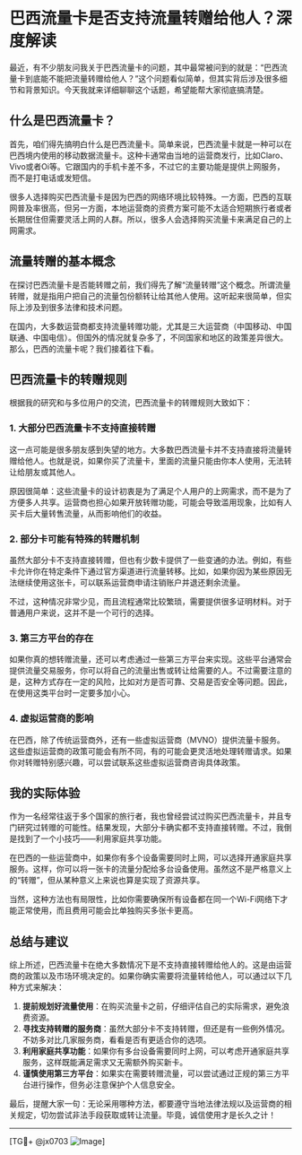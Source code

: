 # 巴西流量卡是否支持流量转赠给他人？深度解读

最近，有不少朋友问我关于巴西流量卡的问题，其中最常被问到的就是：“巴西流量卡到底能不能把流量转赠给他人？”这个问题看似简单，但其实背后涉及很多细节和背景知识。今天我就来详细聊聊这个话题，希望能帮大家彻底搞清楚。

## 什么是巴西流量卡？

首先，咱们得先搞明白什么是巴西流量卡。简单来说，巴西流量卡就是一种可以在巴西境内使用的移动数据流量卡。这种卡通常由当地的运营商发行，比如Claro、Vivo或者Oi等。它跟国内的手机卡差不多，不过它的主要功能是提供上网服务，而不是打电话或发短信。

很多人选择购买巴西流量卡是因为巴西的网络环境比较特殊。一方面，巴西的互联网普及率很高，但另一方面，本地运营商的资费方案可能不太适合短期旅行者或者长期居住但需要灵活上网的人群。所以，很多人会选择购买流量卡来满足自己的上网需求。

## 流量转赠的基本概念

在探讨巴西流量卡是否能转赠之前，我们得先了解“流量转赠”这个概念。所谓流量转赠，就是指用户把自己的流量包份额转让给其他人使用。这听起来很简单，但实际上涉及到很多法律和技术问题。

在国内，大多数运营商都支持流量转赠功能，尤其是三大运营商（中国移动、中国联通、中国电信）。但国外的情况就复杂多了，不同国家和地区的政策差异很大。那么，巴西的流量卡呢？我们接着往下看。

## 巴西流量卡的转赠规则

根据我的研究和与多位用户的交流，巴西流量卡的转赠规则大致如下：

### 1. **大部分巴西流量卡不支持直接转赠**
   这一点可能是很多朋友感到失望的地方。大多数巴西流量卡并不支持直接将流量转赠给他人。也就是说，如果你买了流量卡，里面的流量只能由你本人使用，无法转让给朋友或其他人。

   原因很简单：这些流量卡的设计初衷是为了满足个人用户的上网需求，而不是为了方便多人共享。运营商也担心如果开放转赠功能，可能会导致滥用现象，比如有人买卡后大量转售流量，从而影响他们的收益。

### 2. **部分卡可能有特殊的转赠机制**
   虽然大部分卡不支持直接转赠，但也有少数卡提供了一些变通的办法。例如，有些卡允许你在特定条件下通过官方渠道进行流量转移。比如，如果你因为某些原因无法继续使用这张卡，可以联系运营商申请注销账户并退还剩余流量。

   不过，这种情况非常少见，而且流程通常比较繁琐，需要提供很多证明材料。对于普通用户来说，这并不是一个可行的选择。

### 3. **第三方平台的存在**
   如果你真的想转赠流量，还可以考虑通过一些第三方平台来实现。这些平台通常会提供流量交易服务，你可以将自己的流量出售或转让给需要的人。不过需要注意的是，这种方式存在一定的风险，比如对方是否可靠、交易是否安全等问题。因此，在使用这类平台时一定要多加小心。

### 4. **虚拟运营商的影响**
   在巴西，除了传统运营商外，还有一些虚拟运营商（MVNO）提供流量卡服务。这些虚拟运营商的政策可能会有所不同，有的可能会更灵活地处理转赠请求。如果你对转赠特别感兴趣，可以尝试联系这些虚拟运营商咨询具体政策。

## 我的实际体验

作为一名经常往返于多个国家的旅行者，我也曾经尝试过购买巴西流量卡，并且专门研究过转赠的可能性。结果发现，大部分卡确实都不支持直接转赠。不过，我倒是找到了一个小技巧——利用家庭共享功能。

在巴西的一些运营商中，如果你有多个设备需要同时上网，可以选择开通家庭共享服务。这样，你可以将一张卡的流量分配给多台设备使用。虽然这不是严格意义上的“转赠”，但从某种意义上来说也算是实现了资源共享。

当然，这种方法也有局限性，比如你需要确保所有设备都在同一个Wi-Fi网络下才能正常使用，而且费用可能会比单独购买多张卡更高。

## 总结与建议

综上所述，巴西流量卡在绝大多数情况下是不支持直接转赠给他人的。这是由运营商的政策以及市场环境决定的。如果你确实需要将流量转给他人，可以通过以下几种方式来解决：

1. **提前规划好流量使用**：在购买流量卡之前，仔细评估自己的实际需求，避免浪费资源。
2. **寻找支持转赠的服务商**：虽然大部分卡不支持转赠，但还是有一些例外情况。不妨多对比几家服务商，看看是否有更适合你的选项。
3. **利用家庭共享功能**：如果你有多台设备需要同时上网，可以考虑开通家庭共享服务，这样既能满足需求又无需额外购买新卡。
4. **谨慎使用第三方平台**：如果实在需要转赠流量，可以尝试通过正规的第三方平台进行操作，但务必注意保护个人信息安全。

最后，提醒大家一句：无论采用哪种方法，都要遵守当地法律法规以及运营商的相关规定，切勿尝试非法手段获取或转让流量。毕竟，诚信使用才是长久之计！

---

[TG💪+ @jx0703 ![Image](https://github.com/user-attachments/assets/dbca1d08-cadb-493c-b0ec-ad6f7a83f270)]
